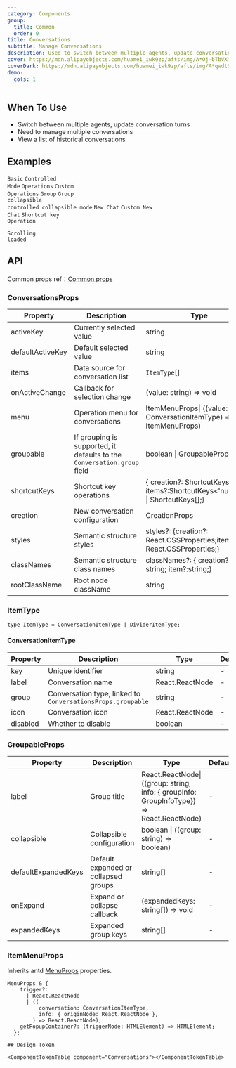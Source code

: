 ```yaml
---
category: Components
group:
  title: Common
  order: 0
title: Conversations
subtitle: Manage Conversations
description: Used to switch between multiple agents, update conversation turns, and manage conversation history
cover: https://mdn.alipayobjects.com/huamei_iwk9zp/afts/img/A*Oj-bTbVXtpQAAAAAAAAAAAAADgCCAQ/original
coverDark: https://mdn.alipayobjects.com/huamei_iwk9zp/afts/img/A*qwdtSKWXeikAAAAAAAAAAAAADgCCAQ/original
demo:
  cols: 1
---
```


## When To Use

- Switch between multiple agents, update conversation turns
- Need to manage multiple conversations
- View a list of historical conversations

## Examples

<!-- prettier-ignore -->
<code src="./demo/basic.tsx" background="grey">Basic</code>
<code src="./demo/controlled-mode.tsx" background="grey">Controlled Mode</code>
<code src="./demo/with-menu.tsx" background="grey">Operations</code>
<code src="./demo/menu-trigger.tsx" background="grey">Custom Operations</code>
<code src="./demo/group.tsx" background="grey">Group</code>
<code src="./demo/group-collapsible.tsx" background="grey">Group collapsible</code>
<code src="./demo/controlled-collapsible.tsx" background="grey"> controlled collapsible mode</code>
<code src="./demo/new-chat.tsx" background="grey">New Chat</code>
<code src="./demo/custom-new-chat.tsx" background="grey">Custom New Chat</code>
<code src="./demo/shortcutKeys.tsx" background="grey">Shortcut key Operation</code>

<code src="./demo/infinite-load.tsx" background="grey">Scrolling loaded</code>

## API

Common props ref：[Common props](/docs/react/common-props)

### ConversationsProps

| Property | Description | Type | Default | Version |
| --- | --- | --- | --- | --- |
| activeKey | Currently selected value | string | - | - |
| defaultActiveKey | Default selected value | string | - | - |
| items | Data source for conversation list | `ItemType`[] | - | - |
| onActiveChange | Callback for selection change | (value: string) => void | - | - |
| menu | Operation menu for conversations | ItemMenuProps\| ((value: ConversationItemType) => ItemMenuProps) | - | - |
| groupable | If grouping is supported, it defaults to the `Conversation.group` field | boolean \| GroupableProps | - | - |
| shortcutKeys | Shortcut key operations | { creation?: ShortcutKeys<number>; items?:ShortcutKeys<'number'> \| ShortcutKeys<number>[];} | - | - |
| creation | New conversation configuration | CreationProps | - | - |
| styles | Semantic structure styles | styles?: {creation?: React.CSSProperties;item?: React.CSSProperties;} | - | - |
| classNames | Semantic structure class names | classNames?: { creation?: string; item?:string;} | - | - |
| rootClassName | Root node className | string | - | - |

### ItemType

```tsx
type ItemType = ConversationItemType | DividerItemType;
```

#### ConversationItemType

| Property | Description | Type | Default | Version |
| --- | --- | --- | --- | --- |
| key | Unique identifier | string | - | - |
| label | Conversation name | React.ReactNode | - | - |
| group | Conversation type, linked to `ConversationsProps.groupable` | string | - | - |
| icon | Conversation icon | React.ReactNode | - | - |
| disabled | Whether to disable | boolean | - | - |

### GroupableProps

| Property | Description | Type | Default | Version |
| --- | --- | --- | --- | --- |
| label | Group title | React.ReactNode\| ((group: string, info: { groupInfo: GroupInfoType}) => React.ReactNode) | - | - |
| collapsible | Collapsible configuration | boolean \| ((group: string) => boolean) | - | - |
| defaultExpandedKeys | Default expanded or collapsed groups | string[] | - | - |
| onExpand | Expand or collapse callback | (expandedKeys: string[]) => void | - | - |
| expandedKeys | Expanded group keys | string[] | - | - |

### ItemMenuProps

Inherits antd [MenuProps](https://ant.design/components/menu-cn#api) properties.

```tsx
MenuProps & {
    trigger?:
      | React.ReactNode
      | ((
          conversation: ConversationItemType,
          info: { originNode: React.ReactNode },
        ) => React.ReactNode);
    getPopupContainer?: (triggerNode: HTMLElement) => HTMLElement;
  };

## Design Token

<ComponentTokenTable component="Conversations"></ComponentTokenTable>
```
